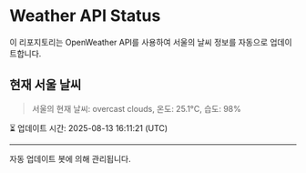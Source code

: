 
# Weather API Status

이 리포지토리는 OpenWeather API를 사용하여 서울의 날씨 정보를 자동으로 업데이트합니다.

## 현재 서울 날씨
> 서울의 현재 날씨: overcast clouds, 온도: 25.1°C, 습도: 98%

⏳ 업데이트 시간: 2025-08-13 16:11:21 (UTC)

---
자동 업데이트 봇에 의해 관리됩니다.
